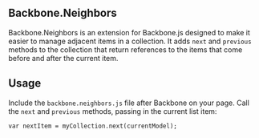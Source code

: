 ﻿
## Backbone.Neighbors

Backbone.Neighbors is an extension for Backbone.js designed to make it easier to manage adjacent items 
in a collection. It adds `next` and `previous` methods to the collection that return references to the items 
that come before and after the current item.

## Usage

Include the `backbone.neighbors.js` file after Backbone on your page. Call the `next` and `previous` methods, passing
in the current list item:

	var nextItem = myCollection.next(currentModel); 

